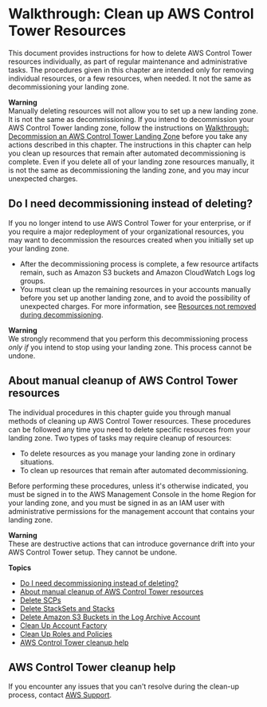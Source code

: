 # Walkthrough: Clean up AWS Control Tower Resources<a name="walkthrough-delete"></a>

This document provides instructions for how to delete AWS Control Tower resources individually, as part of regular maintenance and administrative tasks\. The procedures given in this chapter are intended only for removing individual resources, or a few resources, when needed\. It not the same as decommissioning your landing zone\.

**Warning**  
Manually deleting resources will not allow you to set up a new landing zone\. It is not the same as decommissioning\. If you intend to decommission your AWS Control Tower landing zone, follow the instructions on [Walkthrough: Decommission an AWS Control Tower Landing Zone](decommission-landing-zone.md) before you take any actions described in this chapter\. The instructions in this chapter can help you clean up resources that remain after automated decommissioning is complete\. Even if you delete all of your landing zone resources manually, it is not the same as decommissioning the landing zone, and you may incur unexpected charges\.

## Do I need decommissioning instead of deleting?<a name="about-decommissioning"></a>

If you no longer intend to use AWS Control Tower for your enterprise, or if you require a major redeployment of your organizational resources, you may want to decommission the resources created when you initially set up your landing zone\.
+ After the decommissioning process is complete, a few resource artifacts remain, such as Amazon S3 buckets and Amazon CloudWatch Logs log groups\.
+ You must clean up the remaining resources in your accounts manually before you set up another landing zone, and to avoid the possibility of unexpected charges\. For more information, see [Resources not removed during decommissioning](resources-not-removed.md)\.

**Warning**  
 We strongly recommend that you perform this decommissioning process *only if* you intend to stop using your landing zone\. This process cannot be undone\.

## About manual cleanup of AWS Control Tower resources<a name="manual-decommissioning"></a>

The individual procedures in this chapter guide you through manual methods of cleaning up AWS Control Tower resources\. These procedures can be followed any time you need to delete specific resources from your landing zone\. Two types of tasks may require cleanup of resources:
+ To delete resources as you manage your landing zone in ordinary situations\.
+ To clean up resources that remain after automated decommissioning\.

Before performing these procedures, unless it's otherwise indicated, you must be signed in to the AWS Management Console in the home Region for your landing zone, and you must be signed in as an IAM user with administrative permissions for the management account that contains your landing zone\.

**Warning**  
These are destructive actions that can introduce governance drift into your AWS Control Tower setup\. They cannot be undone\.

**Topics**
+ [Do I need decommissioning instead of deleting?](#about-decommissioning)
+ [About manual cleanup of AWS Control Tower resources](#manual-decommissioning)
+ [Delete SCPs](controltower-walkthrough-delete-scps.md)
+ [Delete StackSets and Stacks](controltower-walkthrough-delete-stacksets.md)
+ [Delete Amazon S3 Buckets in the Log Archive Account](controltower-walkthrough-delete-s3-buckets.md)
+ [Clean Up Account Factory](controltower-walkthrough-cleanup-account-factory.md)
+ [Clean Up Roles and Policies](controltower-walkthrough-cleanup-identity.md)
+ [AWS Control Tower cleanup help](#control-tower-cleanup-help)

## AWS Control Tower cleanup help<a name="control-tower-cleanup-help"></a>

If you encounter any issues that you can't resolve during the clean\-up process, contact [AWS Support](https://aws.amazon.com/premiumsupport/)\.